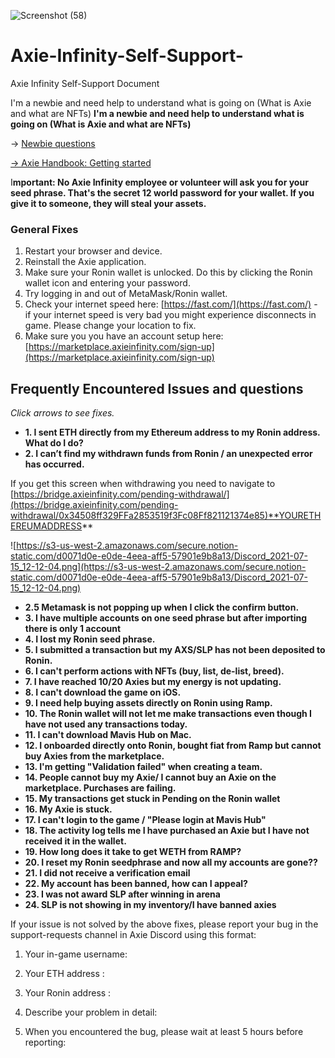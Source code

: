 

![Screenshot (58)](https://user-images.githubusercontent.com/68672024/126056601-db0baf87-8169-4ea2-935c-4ddc08f0d92a.png)




# Axie-Infinity-Self-Support-

Axie Infinity Self-Support Document

I'm a newbie and need help to understand what is going on (What is Axie and what are NFTs)
**I'm a newbie and need help to understand what is going on (What is Axie and what are NFTs)**

→ [Newbie questions](https://www.notion.so/Axie-Marketplace-FAQ-9a2dc71f0e464d64906f5f4394b38bdc)

[→ Axie Handbook: Getting started](https://www.axiehandbook.com/)

I**mportant: No Axie Infinity employee or volunteer will ask you for your seed phrase. That's the secret 12 world password for your wallet. If you give it to someone, they will steal your assets.**

### **General Fixes**

1. Restart your browser and device.
2. Reinstall the Axie application.
3. Make sure your Ronin wallet is unlocked. Do this by clicking the Ronin wallet icon and entering your password.
4. Try logging in and out of MetaMask/Ronin wallet.
5. Check your internet speed here: [https://fast.com/](https://fast.com/) - if your internet speed is very bad you might experience disconnects in game. Please change your location to fix.
6. Make sure you you have an account setup here: [https://marketplace.axieinfinity.com/sign-up](https://marketplace.axieinfinity.com/sign-up)

## Frequently Encountered Issues and questions

*Click arrows to see fixes.*

- **1. I sent ETH directly from my Ethereum address to my Ronin address. What do I do?**
- **2. I can’t find my withdrawn funds from Ronin / an unexpected error has occurred.**

If you get this screen when withdrawing you need to navigate to  [https://bridge.axieinfinity.com/pending-withdrawal/](https://bridge.axieinfinity.com/pending-withdrawal/0x34508ff329FFa2853519f3Fc08Ff821121374e85)**YOURETHEREUMADDRESS**

![https://s3-us-west-2.amazonaws.com/secure.notion-static.com/d0071d0e-e0de-4eea-aff5-57901e9b8a13/Discord_2021-07-15_12-12-04.png](https://s3-us-west-2.amazonaws.com/secure.notion-static.com/d0071d0e-e0de-4eea-aff5-57901e9b8a13/Discord_2021-07-15_12-12-04.png)

- **2.5 Metamask is not popping up when I click the confirm button.**
- **3. I have multiple accounts on one seed phrase but after importing there is only 1 account**
- **4. I lost my Ronin seed phrase.**
- **5. I submitted a transaction but my AXS/SLP has not been deposited to Ronin.**
- **6. I can't perform actions with NFTs (buy, list, de-list, breed).**
- **7. I have reached 10/20 Axies but my energy is not updating.**
- **8. I can't download the game on iOS.**
- **9. I need help buying assets directly on Ronin using Ramp.**
- **10. The Ronin wallet will not let me make transactions even though I have not used any transactions today.**
- **11. I can't download Mavis Hub on Mac.**
- **12. I onboarded directly onto Ronin, bought fiat from Ramp but cannot buy Axies from the marketplace.**
- **13. I'm getting "Validation failed" when creating a team.**
- **14. People cannot buy my Axie/ I cannot buy an Axie on the marketplace. Purchases are failing.**
- **15. My transactions get stuck in Pending on the Ronin wallet**
- **16.  My Axie is stuck.**
- **17. I can't login to the game / "Please login at Mavis Hub"**
- **18. The activity log tells me I have purchased an Axie but I have not received it in the wallet.**
- **19. How long does it take to get WETH from RAMP?**
- **20. I reset my Ronin seedphrase and now all my accounts are gone??**
- **21. I did not receive a verification email**
- **22. My account has been banned, how can I appeal?**
- **23. I was not award SLP after winning in arena**
- **24. SLP is not showing in my inventory/I have banned axies**

If your issue is not solved by the above fixes, please report your bug in the support-requests channel in Axie Discord using this format:

1. Your in-game username: 
2. Your ETH address : 
3. Your Ronin address : 
4. Describe your problem in detail:

5. When you encountered the bug, please wait at least 5 hours before reporting:
